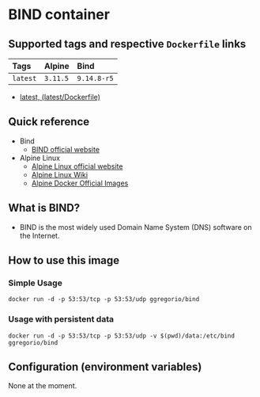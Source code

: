 # BIND container

## Supported tags and respective `Dockerfile` links

| Tags         | Alpine   | Bind        |
|:-------------|:---------|:------------|
| `latest`     | `3.11.5` | `9.14.8-r5` |

* [latest, (latest/Dockerfile)](https://github.com/GeorgioLPB/docker-bind/blob/master/Dockerfile)

## Quick reference

* Bind
  * [BIND official website](https://www.isc.org/bind)
* Alpine Linux
  * [Alpine Linux official website](https://www.alpinelinux.org/)
  * [Alpine Linux Wiki](https://wiki.alpinelinux.org/wiki/Main_Page)
  * [Alpine Docker Official Images](https://hub.docker.com/_/alpine)

## What is BIND?

* BIND is the most widely used Domain Name System (DNS) software on the Internet.

## How to use this image

### Simple Usage

	docker run -d -p 53:53/tcp -p 53:53/udp ggregorio/bind

### Usage with persistent data

	docker run -d -p 53:53/tcp -p 53:53/udp -v $(pwd)/data:/etc/bind ggregorio/bind

## Configuration (environment variables)

None at the moment.
